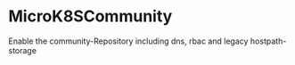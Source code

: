 # MicroK8SCommunity

Enable the community-Repository including dns, rbac and legacy hostpath-storage
